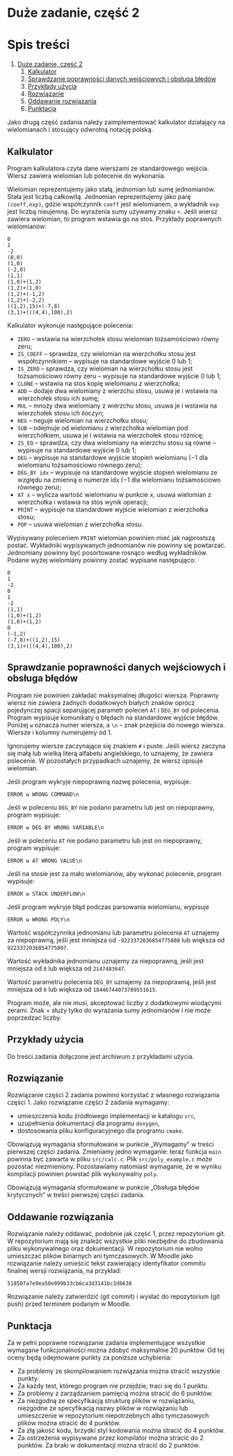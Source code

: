 

# Duże zadanie, część 2


# Spis treści

1.  [Duże zadanie, część 2](#org9de784c)
    1.  [Kalkulator](#org6b2368a)
    2.  [Sprawdzanie poprawności danych wejściowych i obsługa błędów](#orgd2a7a4c)
    3.  [Przykłady użycia](#org53a3e44)
    4.  [Rozwiązanie](#orgd02fa6b)
    5.  [Oddawanie rozwiązania](#org26f8967)
    6.  [Punktacja](#org3fc8db7)

Jako drugą część zadania należy zaimplementować kalkulator działający na wielomianach i
stosujący odwrotną notację polską.


<a id="org6b2368a"></a>

## Kalkulator

Program kalkulatora czyta dane wierszami ze standardowego wejścia. Wiersz zawiera
wielomian lub polecenie do wykonania.

Wielomian reprezentujemy jako stałą, jednomian lub sumę jednomianów. Stała jest liczbą
całkowitą. Jednomian reprezentujemy jako parę `(coeff,exp)`, gdzie współczynnik `coeff`
jest wielomianem, a wykładnik `exp` jest liczbą nieujemną. Do wyrażenia sumy używamy
znaku `+`. Jeśli wiersz zawiera wielomian, to program wstawia go na stos. Przykłady
poprawnych wielomianów:

    0
    1
    -2
    (0,0)
    (1,0)
    (-2,0)
    (1,1)
    (1,0)+(1,2)
    (1,2)+(1,0)
    (1,2)+(-1,2)
    (1,2)+(-2,2)
    ((1,2),15)+(-7,8)
    (3,1)+(((4,4),100),2)

Kalkulator wykonuje następujące polecenia:

-   `ZERO` – wstawia na wierzchołek stosu wielomian tożsamościowo równy zeru;
-   `IS_COEFF` – sprawdza, czy wielomian na wierzchołku stosu jest współczynnikiem –
    wypisuje na standardowe wyjście 0 lub 1;
-   `IS_ZERO` – sprawdza, czy wielomian na wierzchołku stosu jest tożsamościowo równy
    zeru – wypisuje na standardowe wyjście 0 lub 1;
-   `CLONE` – wstawia na stos kopię wielomianu z wierzchołka;
-   `ADD` – dodaje dwa wielomiany z wierzchu stosu, usuwa je i wstawia na wierzchołek
    stosu ich sumę;
-   `MUL` – mnoży dwa wielomiany z wierzchu stosu, usuwa je i wstawia na wierzchołek
    stosu ich iloczyn;
-   `NEG` – neguje wielomian na wierzchołku stosu;
-   `SUB` – odejmuje od wielomianu z wierzchołka wielomian pod wierzchołkiem, usuwa je i wstawia na wierzchołek stosu różnicę;
-   `IS_EQ` – sprawdza, czy dwa wielomiany na wierzchu stosu są równe – wypisuje na
    standardowe wyjście 0 lub 1;
-   `DEG` – wypisuje na standardowe wyjście stopień wielomianu (−1 dla wielomianu
    tożsamościowo równego zeru);
-   `DEG_BY idx` – wypisuje na standardowe wyjście stopień wielomianu ze względu na
    zmienną o numerze idx (−1 dla wielomianu tożsamościowo równego zeru);
-   `AT x` – wylicza wartość wielomianu w punkcie x, usuwa wielomian z wierzchołka i
    wstawia na stos wynik operacji;
-   `PRINT` – wypisuje na standardowe wyjście wielomian z wierzchołka stosu;
-   `POP` – usuwa wielomian z wierzchołka stosu.

Wypisywany poleceniem `PRINT` wielomian powinien mieć jak najprostszą postać. Wykładniki
wypisywanych jednomianów nie powinny się powtarzać. Jednomiany powinny być posortowane
rosnąco według wykładników. Podane wyżej wielomiany powinny zostać wypisane
następująco:

    0
    1
    -2
    0
    1
    -2
    (1,1)
    (1,0)+(1,2)
    (1,0)+(1,2)
    0
    (-1,2)
    (-7,8)+((1,2),15)
    (3,1)+(((4,4),100),2)


<a id="orgd2a7a4c"></a>

## Sprawdzanie poprawności danych wejściowych i obsługa błędów

Program nie powinien zakładać maksymalnej długości wiersza. Poprawny wiersz nie zawiera
żadnych dodatkowych białych znaków oprócz pojedynczej spacji separującej parametr
poleceń `AT` i `DEG_BY` od polecenia. Program wypisuje komunikaty o błędach na standardowe
wyjście błędów. Poniżej `w` oznacza numer wiersza, a `\n` – znak przejścia do nowego
wiersza. Wiersze i kolumny numerujemy od 1.

Ignorujemy wiersze zaczynające się znakiem `#` i puste. Jeśli wiersz zaczyna się małą lub
wielką literą alfabetu angielskiego, to uznajemy, że zawiera polecenie. W pozostałych
przypadkach uznajemy, że wiersz opisuje wielomian.

Jeśli program wykryje niepoprawną nazwę polecenia, wypisuje:

`ERROR w WRONG COMMAND\n`

Jeśli w poleceniu `DEG_BY` nie podano parametru lub jest on niepoprawny, program wypisuje:

`ERROR w DEG BY WRONG VARIABLE\n`

Jeśli w poleceniu `AT` nie podano parametru lub jest on niepoprawny, program wypisuje:

`ERROR w AT WRONG VALUE\n`

Jeśli na stosie jest za mało wielomianów, aby wykonać polecenie, program wypisuje:

`ERROR w STACK UNDERFLOW\n`

Jeśli program wykryje błąd podczas parsowania wielomianu, wypisuje

`ERROR w WRONG POLY\n`

Wartość współczynnika jednomianu lub parametru polecenia `AT` uznajemy za niepoprawną,
jeśli jest mniejsza od `-9223372036854775808` lub większa od `9223372036854775807`.

Wartość wykładnika jednomianu uznajemy za niepoprawną, jeśli jest mniejsza od `0` lub
większa od `2147483647`.

Wartość parametru polecenia `DEG_BY` uznajemy za niepoprawną, jeśli jest mniejsza od `0` lub
większa od `18446744073709551615`.

Program może, ale nie musi, akceptować liczby z dodatkowymi wiodącymi zerami. Znak +
służy tylko do wyrażania sumy jednomianów i nie może poprzedzać liczby.


<a id="org53a3e44"></a>

## Przykłady użycia

Do treści zadania dołączone jest archiwum z przykładami użycia.


<a id="orgd02fa6b"></a>

## Rozwiązanie

Rozwiązanie części 2 zadania powinno korzystać z własnego rozwiązania części 1. Jako
rozwiązanie części 2 zadania wymagamy:

-   umieszczenia kodu źródłowego implementacji w katalogu `src`,
-   uzupełnienia dokumentacji dla programu `doxygen`,
-   dostosowania pliku konfiguracyjnego dla programu `cmake`.

Obowiązują wymagania sformułowane w punkcie „Wymagamy” w treści pierwszej części
zadania. Zmieniamy jedno wymaganie: teraz funkcja `main` powinna być zawarta w pliku
`src/calc.c`. Plik `src/poly_example.c` może pozostać niezmieniony. Pozostawiamy
natomiast wymaganie, że w wyniku kompilacji powinien powstać plik wykonywalny `poly`.

Obowiązują wymagania sformułowane w punkcie „Obsługa błędów krytycznych” w treści
pierwszej części zadania.


<a id="org26f8967"></a>

## Oddawanie rozwiązania

Rozwiązanie należy oddawać, podobnie jak część 1, przez repozytorium git. W
repozytorium mają się znaleźć wszystkie pliki niezbędne do zbudowania pliku
wykonywalnego oraz dokumentacji. W repozytorium nie wolno umieszczać plików binarnych
ani tymczasowych. W Moodle jako rozwiązanie należy umieścić tekst zawierający
identyfikator commitu finalnej wersji rozwiązania, na przykład:

`518507a7e9ea50e099b33cb6ca3d3141bc1d6638`

Rozwiązanie należy zatwierdzić (git commit) i wysłać do repozytorium (git push) przed
terminem podanym w Moodle.


<a id="org3fc8db7"></a>

## Punktacja

Za w pełni poprawne rozwiązanie zadania implementujące wszystkie wymagane
funkcjonalności można zdobyć maksymalnie 20 punktów. Od tej oceny będą odejmowane
punkty za poniższe uchybienia:

-   Za problemy ze skompilowaniem rozwiązania można stracić wszystkie punkty.
-   Za każdy test, którego program nie przejdzie, traci się do 1 punktu.
-   Za problemy z zarządzaniem pamięcią można stracić do 6 punktów.
-   Za niezgodną ze specyfikacją strukturę plików w rozwiązaniu, niezgodne ze
    specyfikacją nazwy plików w rozwiązaniu lub umieszczenie w repozytorium
    niepotrzebnych albo tymczasowych plików można stracić do 4 punktów.
-   Za złą jakość kodu, brzydki styl kodowania można stracić do 4 punktów.
-   Za ostrzeżenia wypisywane przez kompilator można stracić do 2 punktów. Za braki w
    dokumentacji można stracić do 2 punktów.

